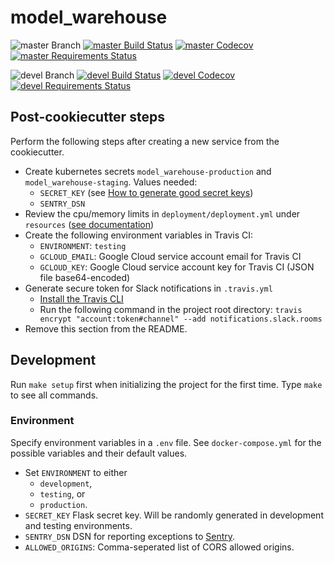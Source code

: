 # model_warehouse

![master Branch](https://img.shields.io/badge/branch-master-blue.svg)
[![master Build Status](https://travis-ci.org/DD-DeCaF/model_warehouse.svg?branch=master)](https://travis-ci.org/DD-DeCaF/model_warehouse)
[![master Codecov](https://codecov.io/gh/DD-DeCaF/model_warehouse/branch/master/graph/badge.svg)](https://codecov.io/gh/DD-DeCaF/model_warehouse/branch/master)
[![master Requirements Status](https://requires.io/github/DD-DeCaF/model_warehouse/requirements.svg?branch=master)](https://requires.io/github/DD-DeCaF/model_warehouse/requirements/?branch=master)

![devel Branch](https://img.shields.io/badge/branch-devel-blue.svg)
[![devel Build Status](https://travis-ci.org/DD-DeCaF/model_warehouse.svg?branch=devel)](https://travis-ci.org/DD-DeCaF/model_warehouse)
[![devel Codecov](https://codecov.io/gh/DD-DeCaF/model_warehouse/branch/devel/graph/badge.svg)](https://codecov.io/gh/DD-DeCaF/model_warehouse/branch/devel)
[![devel Requirements Status](https://requires.io/github/DD-DeCaF/model_warehouse/requirements.svg?branch=devel)](https://requires.io/github/DD-DeCaF/model_warehouse/requirements/?branch=devel)

## Post-cookiecutter steps

Perform the following steps after creating a new service from the cookiecutter.

* Create kubernetes secrets `model_warehouse-production` and `model_warehouse-staging`. Values needed:
  * `SECRET_KEY` (see [How to generate good secret keys](http://flask.pocoo.org/docs/1.0/quickstart/#sessions))
  * `SENTRY_DSN`
* Review the cpu/memory limits in `deployment/deployment.yml` under `resources` ([see documentation](https://kubernetes.io/docs/concepts/configuration/manage-compute-resources-container/))
* Create the following environment variables in Travis CI:
  * `ENVIRONMENT`: `testing`
  * `GCLOUD_EMAIL`: Google Cloud service account email for Travis CI
  * `GCLOUD_KEY`: Google Cloud service account key for Travis CI (JSON file base64-encoded)
* Generate secure token for Slack notifications in `.travis.yml`
  * [Install the Travis CLI](https://github.com/travis-ci/travis.rb#installation)
  * Run the following command in the project root directory:
    `travis encrypt "account:token#channel" --add notifications.slack.rooms`
* Remove this section from the README.

## Development

Run `make setup` first when initializing the project for the first time. Type
`make` to see all commands.

### Environment

Specify environment variables in a `.env` file. See `docker-compose.yml` for the
possible variables and their default values.

* Set `ENVIRONMENT` to either
  * `development`,
  * `testing`, or
  * `production`.
* `SECRET_KEY` Flask secret key. Will be randomly generated in development and testing environments.
* `SENTRY_DSN` DSN for reporting exceptions to
  [Sentry](https://docs.sentry.io/clients/python/integrations/flask/).
* `ALLOWED_ORIGINS`: Comma-seperated list of CORS allowed origins.
